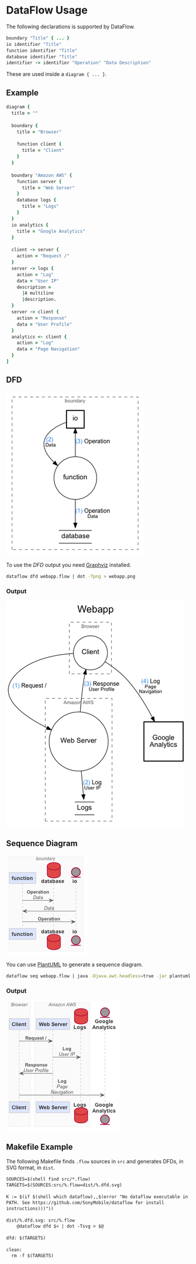 # DataFlow Usage

The following declarations is supported by DataFlow.

<!--- Not Ruby code, but use Ruby code highlighter for .flow code -->

```ruby
boundary "Title" { ... }
io identifier "Title"
function identifier "Title"
database identifier "Title"
identifier -> identifier "Operation" "Data Description"
```

These are used inside a `diagram { ... }`.

## Example

```ruby
diagram {
  title = ""

  boundary {
    title = "Browser"

    function client {
      title = "Client"
    }
  }

  boundary "Amazon AWS" {
    function server {
      title = "Web Server"
    }
    database logs {
      title = "Logs"
    }
  }
  io analytics {
    title = "Google Analytics"
  }

  client -> server {
    action = "Request /"
  }
  server -> logs {
    action = "Log"
    data = "User IP"
    description =
      |A multiline
      |description.
  }
  server -> client {
    action = "Response"
    data = "User Profile"
  }
  analytics <- client {
    action = "Log"
    data = "Page Navigation"
  }
]
```

## DFD

![DFD Legend](examples/legend.dfd.png)

To use the *DFD* output you need [Graphviz](http://www.graphviz.org/) installed.

```bash
dataflow dfd webapp.flow | dot -Tpng > webapp.png
```
### Output

![DFD Output](examples/webapp.dfd.png)

## Sequence Diagram

![Sequence Diagram Legend](examples/legend.seq.png)

You can use [PlantUML](http://plantuml.sourceforge.net/) to generate a sequence
diagram.

```bash
dataflow seq webapp.flow | java -Djava.awt.headless=true -jar plantuml.jar -tpng -pipe > webapp.png
```

### Output

![Sequence Diagram Output](examples/webapp.seq.png)

## Makefile Example

The following Makefile finds `.flow` sources in `src` and generates DFDs, in
SVG format, in `dist`.

```make
SOURCES=$(shell find src/*.flow)
TARGETS=$(SOURCES:src/%.flow=dist/%.dfd.svg)

K := $(if $(shell which dataflow),,$(error "No dataflow executable in PATH. See https://github.com/SonyMobile/dataflow for install instructions)))"))

dist/%.dfd.svg: src/%.flow
	@dataflow dfd $< | dot -Tsvg > $@

dfd: $(TARGETS)

clean:
  rm -f $(TARGETS)
```
